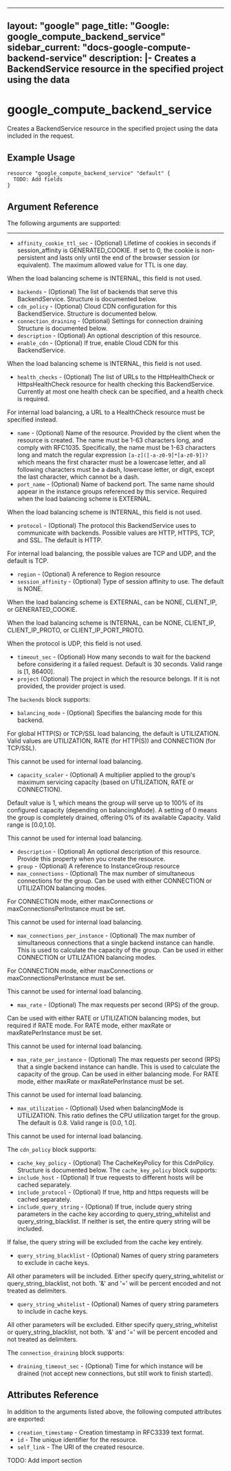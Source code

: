 <!---
 ----------------------------------------------------------------------------

     ***     AUTO GENERATED CODE    ***    AUTO GENERATED CODE     ***

 ----------------------------------------------------------------------------

     This file is automatically generated and manual changes will be
     clobbered when the file is regenerated.

     Please read more about how to change this file in
     .github/CONTRIBUTING.md.

 ----------------------------------------------------------------------------
--->
---
layout: "google"
page_title: "Google: google_compute_backend_service"
sidebar_current: "docs-google-compute-backend-service"
description: |-
  Creates a BackendService resource in the specified project using the data
---

# google\_compute\_backend\_service

Creates a BackendService resource in the specified project using the data
included in the request.


## Example Usage

```hcl
resource "google_compute_backend_service" "default" {
  TODO: Add fields
}
```

## Argument Reference

The following arguments are supported:



- - -

* `affinity_cookie_ttl_sec` -
  (Optional)
  Lifetime of cookies in seconds if session_affinity is
GENERATED_COOKIE. If set to 0, the cookie is non-persistent and lasts
only until the end of the browser session (or equivalent). The
maximum allowed value for TTL is one day.

When the load balancing scheme is INTERNAL, this field is not used.
* `backends` -
  (Optional)
  The list of backends that serve this BackendService.
  Structure is documented below.
* `cdn_policy` -
  (Optional)
  Cloud CDN configuration for this BackendService.
  Structure is documented below.
* `connection_draining` -
  (Optional)
  Settings for connection draining
  Structure is documented below.
* `description` -
  (Optional)
  An optional description of this resource.
* `enable_cdn` -
  (Optional)
  If true, enable Cloud CDN for this BackendService.

When the load balancing scheme is INTERNAL, this field is not used.
* `health_checks` -
  (Optional)
  The list of URLs to the HttpHealthCheck or HttpsHealthCheck resource
for health checking this BackendService. Currently at most one health
check can be specified, and a health check is required.

For internal load balancing, a URL to a HealthCheck resource must be
specified instead.
* `name` -
  (Optional)
  Name of the resource. Provided by the client when the resource is
created. The name must be 1-63 characters long, and comply with
RFC1035. Specifically, the name must be 1-63 characters long and match
the regular expression `[a-z]([-a-z0-9]*[a-z0-9])?` which means the
first character must be a lowercase letter, and all following
characters must be a dash, lowercase letter, or digit, except the last
character, which cannot be a dash.
* `port_name` -
  (Optional)
  Name of backend port. The same name should appear in the instance
groups referenced by this service. Required when the load balancing
scheme is EXTERNAL.

When the load balancing scheme is INTERNAL, this field is not used.
* `protocol` -
  (Optional)
  The protocol this BackendService uses to communicate with backends.
Possible values are HTTP, HTTPS, TCP, and SSL. The default is HTTP.

For internal load balancing, the possible values are TCP and UDP, and
the default is TCP.
* `region` -
  (Optional)
  A reference to Region resource
* `session_affinity` -
  (Optional)
  Type of session affinity to use. The default is NONE.

When the load balancing scheme is EXTERNAL, can be NONE, CLIENT_IP, or
GENERATED_COOKIE.

When the load balancing scheme is INTERNAL, can be NONE, CLIENT_IP,
CLIENT_IP_PROTO, or CLIENT_IP_PORT_PROTO.

When the protocol is UDP, this field is not used.
* `timeout_sec` -
  (Optional)
  How many seconds to wait for the backend before considering it a
failed request. Default is 30 seconds. Valid range is [1, 86400].
* `project` (Optional) The project in which the resource belongs.
    If it is not provided, the provider project is used.


The `backends` block supports:
* `balancing_mode` -
  (Optional)
  Specifies the balancing mode for this backend.

For global HTTP(S) or TCP/SSL load balancing, the default is
UTILIZATION. Valid values are UTILIZATION, RATE (for HTTP(S))
and CONNECTION (for TCP/SSL).

This cannot be used for internal load balancing.
* `capacity_scaler` -
  (Optional)
  A multiplier applied to the group's maximum servicing capacity
(based on UTILIZATION, RATE or CONNECTION).

Default value is 1, which means the group will serve up to 100%
of its configured capacity (depending on balancingMode). A
setting of 0 means the group is completely drained, offering
0% of its available Capacity. Valid range is [0.0,1.0].

This cannot be used for internal load balancing.
* `description` -
  (Optional)
  An optional description of this resource.
Provide this property when you create the resource.
* `group` -
  (Optional)
  A reference to InstanceGroup resource
* `max_connections` -
  (Optional)
  The max number of simultaneous connections for the group. Can
be used with either CONNECTION or UTILIZATION balancing modes.

For CONNECTION mode, either maxConnections or
maxConnectionsPerInstance must be set.

This cannot be used for internal load balancing.
* `max_connections_per_instance` -
  (Optional)
  The max number of simultaneous connections that a single
backend instance can handle. This is used to calculate the
capacity of the group. Can be used in either CONNECTION or
UTILIZATION balancing modes.

For CONNECTION mode, either maxConnections or
maxConnectionsPerInstance must be set.

This cannot be used for internal load balancing.
* `max_rate` -
  (Optional)
  The max requests per second (RPS) of the group.

Can be used with either RATE or UTILIZATION balancing modes,
but required if RATE mode. For RATE mode, either maxRate or
maxRatePerInstance must be set.

This cannot be used for internal load balancing.
* `max_rate_per_instance` -
  (Optional)
  The max requests per second (RPS) that a single backend
instance can handle. This is used to calculate the capacity of
the group. Can be used in either balancing mode. For RATE mode,
either maxRate or maxRatePerInstance must be set.

This cannot be used for internal load balancing.
* `max_utilization` -
  (Optional)
  Used when balancingMode is UTILIZATION. This ratio defines the
CPU utilization target for the group. The default is 0.8. Valid
range is [0.0, 1.0].

This cannot be used for internal load balancing.
  
  
  
  
  
  
  
  
  
The `cdn_policy` block supports:
* `cache_key_policy` -
  (Optional)
  The CacheKeyPolicy for this CdnPolicy.
  Structure is documented below.
  The `cache_key_policy` block supports:
* `include_host` -
  (Optional)
  If true requests to different hosts will be cached separately.
* `include_protocol` -
  (Optional)
  If true, http and https requests will be cached separately.
* `include_query_string` -
  (Optional)
  If true, include query string parameters in the cache key
according to query_string_whitelist and
query_string_blacklist. If neither is set, the entire query
string will be included.

If false, the query string will be excluded from the cache
key entirely.
* `query_string_blacklist` -
  (Optional)
  Names of query string parameters to exclude in cache keys.

All other parameters will be included. Either specify
query_string_whitelist or query_string_blacklist, not both.
'&' and '=' will be percent encoded and not treated as
delimiters.
* `query_string_whitelist` -
  (Optional)
  Names of query string parameters to include in cache keys.

All other parameters will be excluded. Either specify
query_string_whitelist or query_string_blacklist, not both.
'&' and '=' will be percent encoded and not treated as
delimiters.
  
  
  
  
  
The `connection_draining` block supports:
* `draining_timeout_sec` -
  (Optional)
  Time for which instance will be drained (not accept new
connections, but still work to finish started).
  










## Attributes Reference

In addition to the arguments listed above, the following computed attributes are exported:

* `creation_timestamp` -
  Creation timestamp in RFC3339 text format.
* `id` -
  The unique identifier for the resource.
* `self_link` - The URI of the created resource.




TODO: Add import section
